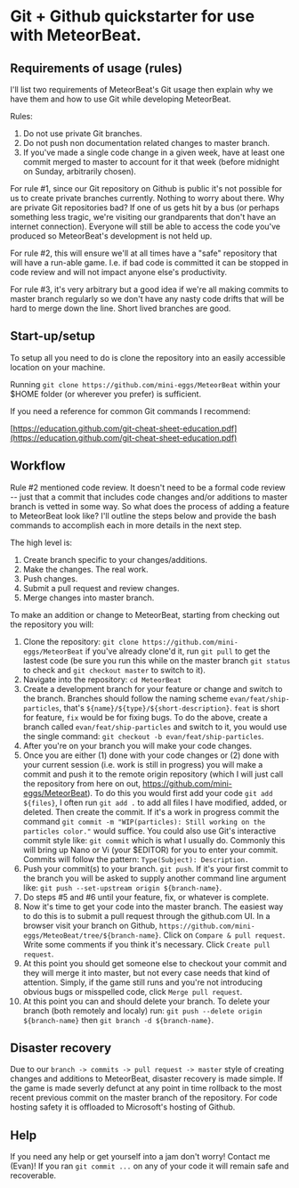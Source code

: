 # Git + Github quickstarter for use with MeteorBeat.

## Requirements of usage (rules)

I'll list two requirements of MeteorBeat's Git usage then explain why we have them
and how to use Git while developing MeteorBeat.

Rules: 
1. Do not use private Git branches. 
2. Do not push non documentation related changes to master branch.
3. If you've made a single code change in a given week, have at least one commit
   merged to master to account for it that week (before midnight on Sunday,
   arbitrarily chosen).

For rule #1, since our Git repository on Github is public it's not possible for
us to create private branches currently. Nothing to worry about there. Why are
private Git repositories bad? If one of us gets hit by a bus (or perhaps
something less tragic, we're visiting our grandparents that don't have an
internet connection). Everyone will still be able to access the code you've
produced so MeteorBeat's development is not held up.

For rule #2, this will ensure we'll at all times have a "safe" repository that
will have a run-able game. I.e. if bad code is committed it can be stopped in
code review and will not impact anyone else's productivity. 

For rule #3, it's very arbitrary but a good idea if we're all making commits to
master branch regularly so we don't have any nasty code drifts that will be hard
to merge down the line. Short lived branches are good.

## Start-up/setup

To setup all you need to do is clone the repository into an easily accessible
location on your machine.

Running `git clone https://github.com/mini-eggs/MeteorBeat` within your $HOME
folder (or wherever you prefer) is sufficient.

If you need a reference for common Git commands I recommend: 

[https://education.github.com/git-cheat-sheet-education.pdf](https://education.github.com/git-cheat-sheet-education.pdf)

## Workflow

Rule #2 mentioned code review. It doesn't need to be a formal code review -- just
that a commit that includes code changes and/or additions to master branch is
vetted in some way. So what does the process of adding a feature to MeteorBeat
look like? I'll outline the steps below and provide the bash commands to
accomplish each in more details in the next step.

The high level is:
1. Create branch specific to your changes/additions.
2. Make the changes. The real work.
3. Push changes.
4. Submit a pull request and review changes.
5. Merge changes into master branch.

To make an addition or change to MeteorBeat, starting from checking out the
repository you will: 
1. Clone the repository: `git clone https://github.com/mini-eggs/MeteorBeat` if
   you've already clone'd it, run `git pull` to get the lastest code (be sure you run this
   while on the master branch `git status` to check and `git checkout master` to
   switch to it).
2. Navigate into the repository: `cd MeteorBeat`
3. Create a development branch for your feature or change and switch to the
   branch. Branches should follow the naming scheme `evan/feat/ship-particles`,
   that's `${name}/${type}/${short-description}`. `feat` is short for feature,
   `fix` would be for fixing bugs. To do the above, create a branch called
   `evan/feat/ship-particles` and switch to it, you would use the single
   command: `git checkout -b evan/feat/ship-particles`.
4. After you're on your branch you will make your code changes.
5. Once you are either (1) done with your code changes or (2) done with your
   current session (i.e. work is still in progress) you will make a commit and
   push it to the remote origin repository (which I will just call the
   repository from here on out, https://github.com/mini-eggs/MeteorBeat). To do
   this you would first add your code `git add ${files}`, I often run `git add
   .` to add all files I have modified, added, or deleted. Then create the
   commit. If it's a work in progress commit the command `git commit -m
   "WIP(particles): Still working on the particles color."` would suffice. You
   could also use Git's interactive commit style like: `git commit` which is
   what I usually do. Commonly this will bring up Nano or Vi (your $EDITOR) for you
   to enter your commit. Commits will follow the pattern: `Type(Subject): Description.`
6. Push your commit(s) to your branch. `git push`. If it's your first commit to
   the branch you will be asked to supply another command line argument like: 
   `git push --set-upstream origin ${branch-name}`.
7. Do steps #5 and #6 until your feature, fix, or whatever is complete.
8. Now it's time to get your code into the master branch. The easiest way to do
   this is to submit a pull request through the github.com UI. In a browser
   visit your branch on Github, `https://github.com/mini-eggs/MeteoBeat/tree/${branch-name}`.
   Click on `Compare & pull request`. Write some comments if you think it's
   necessary. Click `Create pull request`.
9. At this point you should get someone else to checkout your commit and they
   will merge it into master, but not every case needs that kind of attention.
   Simply, if the game still runs and you're not introducing obvious bugs or
   misspelled code, click `Merge pull request`.
10. At this point you can and should delete your branch. To delete your branch 
   (both remotely and localy) run: `git push --delete origin ${branch-name}` 
   then `git branch -d ${branch-name}`.


## Disaster recovery

Due to our `branch -> commits -> pull request -> master` style of creating
changes and additions to MeteorBeat, disaster recovery is made simple. If the
game is made severly defunct at any point in time rollback to the most recent previous
commit on the master branch of the repository. For code hosting safety it is
offloaded to Microsoft's hosting of Github. 

## Help

If you need any help or get yourself into a jam don't worry! Contact me (Evan)! If you
ran `git commit ...` on any of your code it will remain safe and recoverable.
